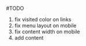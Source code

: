 #TODO

1. fix visited color on links
1. fix menu layout on mobile
1. fix content width on mobile
1. add content
